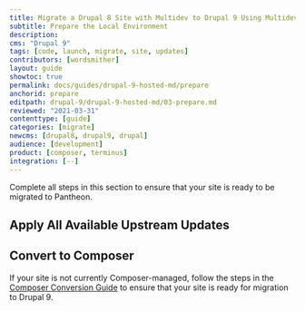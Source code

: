 ```yaml
---
title: Migrate a Drupal 8 Site with Multidev to Drupal 9 Using Multidev
subtitle: Prepare the Local Environment
description: 
cms: "Drupal 9"
tags: [code, launch, migrate, site, updates]
contributors: [wordsmither]
layout: guide
showtoc: true
permalink: docs/guides/drupal-9-hosted-md/prepare
anchorid: prepare
editpath: drupal-9/drupal-9-hosted-md/03-prepare.md
reviewed: "2021-03-31"
contenttype: [guide]
categories: [migrate]
newcms: [drupal8, drupal9, drupal]
audience: [development]
product: [composer, terminus]
integration: [--]
---
```


Complete all steps in this section to ensure that your site is ready to be migrated to Pantheon. 

<Partial file="drupal-9/prepare-local-environment-no-clone.md" />

## Apply All Available Upstream Updates

<Partial file="drupal-apply-upstream-updates.md" />

## Convert to Composer

If your site is not currently Composer-managed, follow the steps in the [Composer Conversion Guide](/guides/composer-convert) to ensure that your site is ready for migration to Drupal 9.
